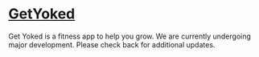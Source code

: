 # [GetYoked](https://get-yoked.herokuapp.com/#/login)

Get Yoked is a fitness app to help you grow. We are currently undergoing major development. Please check back for additional updates.
